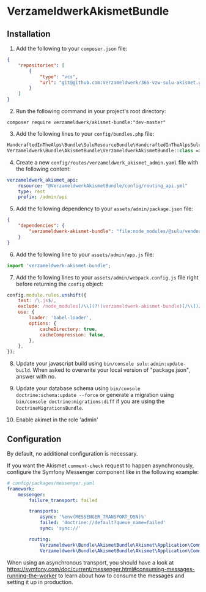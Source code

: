 # VerzameldwerkAkismetBundle

## Installation

1. Add the following to your `composer.json` file:

```json
{
    "repositories": [
        {
            "type": "vcs",
            "url": "git@github.com:Verzameldwerk/365-vzw-sulu-akismet.git"
        }
    ]
}
```

2. Run the following command in your project's root directory:

```shell
composer require verzameldwerk/akismet-bundle:"dev-master"
```

3. Add the following lines to your `config/bundles.php` file:

```php
HandcraftedInTheAlps\Bundle\SuluResourceBundle\HandcraftedInTheAlpsSuluResourceBundle::class => ['all' => true],
Verzameldwerk\Bundle\AkismetBundle\VerzameldwerkAkismetBundle::class => ['all' => true],
```

4. Create a new `config/routes/verzameldwerk_akismet_admin.yaml` file with the following content:

```yaml
verzameldwerk_akismet_api:
    resource: "@VerzameldwerkAkismetBundle/config/routing_api.yml"
    type: rest
    prefix: /admin/api
```

5. Add the following dependency to your `assets/admin/package.json` file:

```json
{
    "dependencies": {
        "verzameldwerk-akismet-bundle": "file:node_modules/@sulu/vendor/verzameldwerk/akismet-bundle/assets/js"
    }
}
```

6. Add the following line to your `assets/admin/app.js` file:

```javascript
import 'verzameldwerk-akismet-bundle';
```

7. Add the following lines to your `assets/admin/webpack.config.js` file right before returning the `config` object:

```javascript
config.module.rules.unshift({
    test: /\.js$/,
    exclude: /node_modules[/\\](?!(verzameldwerk-akismet-bundle)[/\\])/,
    use: {
        loader: 'babel-loader',
        options: {
            cacheDirectory: true,
            cacheCompression: false,
        },
    },
});
```

8. Update your javascript build using `bin/console sulu:admin:update-build`.
When asked to overwrite your local version of "package.json", answer with no.

9. Update your database schema using `bin/console doctrine:schema:update --force`
or generate a migration using `bin/console doctrine:migrations:diff` if you are using the `DoctrineMigrationsBundle`.

10. Enable akimet in the role 'admin'

## Configuration

By default, no additional configuration is necessary.

If you want the Akismet `comment-check` request to happen asynchronously, configure the Symfony Messenger component like in the following example:

```yaml
# config/packages/messenger.yaml
framework:
    messenger:
        failure_transport: failed

        transports:
            async: '%env(MESSENGER_TRANSPORT_DSN)%'
            failed: 'doctrine://default?queue_name=failed'
            sync: 'sync://'

        routing:
            Verzameldwerk\Bundle\AkismetBundle\Akismet\Application\Command\SynchronousMessageInterface: sync
            Verzameldwerk\Bundle\AkismetBundle\Akismet\Application\Command\AsynchronousMessageInterface: async
```

When using an asynchronous transport, you should have a look at
https://symfony.com/doc/current/messenger.html#consuming-messages-running-the-worker
to learn about how to consume the messages and setting it up in production.
